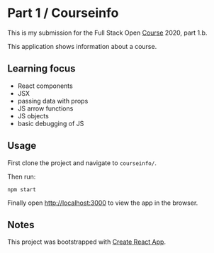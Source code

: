 # Part 1 / Courseinfo 

This is my submission for the Full Stack Open [Course](https://fullstackopen.com/en) 2020, part 1.b.

This application shows information about a course.

## Learning focus

- React components
- JSX
- passing data with props
- JS arrow functions
- JS objects
- basic debugging of JS

## Usage

First clone the project and navigate to ``courseinfo/``.

Then run:

```
npm start
```

Finally open [http://localhost:3000](http://localhost:3000) to view the app in the browser.

## Notes

This project was bootstrapped with [Create React App](https://github.com/facebook/create-react-app).